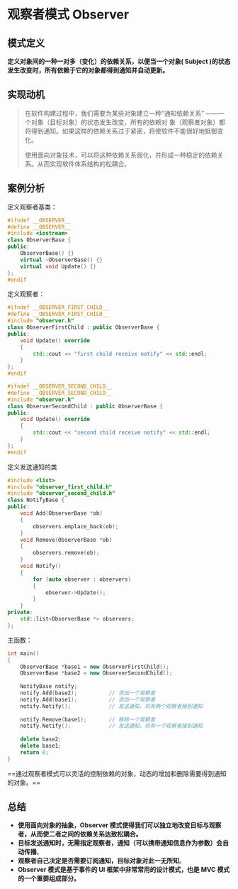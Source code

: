 # 观察者模式 Observer

## 模式定义

**定义对象间的一种一对多（变化）的依赖关系，以便当一个对象( Subject )的状态发生改变时，所有依赖于它的对象都得到通知并自动更新。**

## 实现动机

> 在软件构建过程中，我们需要为某些对象建立一种“通知依赖关系” ——一个对象（目标对象）的状态发生改变，所有的依赖对
> 象（观察者对象）都将得到通知。如果这样的依赖关系过于紧密，将使软件不能很好地抵御变化。
>
> 使用面向对象技术，可以将这种依赖关系弱化，并形成一种稳定的依赖关系。从而实现软件体系结构的松耦合。

## 案例分析

定义观察者基类：

```cpp
#ifndef __OBSERVER__
#define __OBSERVER__
#include <iostream>
class ObserverBase {
public:
	ObserverBase() {}
	virtual ~ObserverBase() {}
	virtual void Update() {}
};
#endif
```

定义观察者：

```cpp
#ifndef __OBSERVER_FIRST_CHILD__
#define __OBSERVER_FIRST_CHILD__
#include "observer.h"
class ObserverFirstChild : public ObserverBase {
public:    
	void Update() override 
    {
		std::cout << "first child receive notify" << std::endl;
	}
};
#endif
```

```cpp
#ifndef __OBSERVER_SECOND_CHILD__
#define __OBSERVER_SECOND_CHILD__
#include "observer.h"
class ObserverSecondChild : public ObserverBase {
public:  
	void Update() override 
    {
		std::cout << "second child receive notify" << std::endl;
	}
};
#endif
```

定义发送通知的类

```cpp
#include <list>
#include "observer_first_child.h"
#include "observer_second_child.h"
class NotifyBase {
public:
	void Add(ObserverBase *ob) 
    { 
        observers.emplace_back(ob); 
    }
	void Remove(ObserverBase *ob) 
    { 
        observers.remove(ob); 
    }
	void Notify() 
    {
		for (auto observer : observers) 
        {
			observer->Update();
		}
	}
private:
	std::list<ObserverBase *> observers;
};
```

主函数：

```cpp
int main() 
{
	ObserverBase *base1 = new ObserverFirstChild();
	ObserverBase *base2 = new ObserverSecondChild();
    
	NotifyBase notify;
	notify.Add(base2);			// 添加一个观察者
	notify.Add(base1);			// 添加一个观察者
	notify.Notify();			// 发送通知，将有两个观察者接到通知
    
	notify.Remove(base1);		// 移除一个观察者
	notify.Notify();			// 发送通知，将有一个观察者接到通知
    
	delete base2;
	delete base1;
	return 0;
}
```

==通过观察者模式可以灵活的控制依赖的对象，动态的增加和删除需要得到通知的对象。==

## 总结

- **使用面向对象的抽象，Observer 模式使得我们可以独立地改变目标与观察者，从而使二者之间的依赖关系达致松耦合。**
- **目标发送通知时，无需指定观察者，通知（可以携带通知信息作为参数）会自动传播**。
- **观察者自己决定是否需要订阅通知，目标对象对此一无所知**。
- **Observer 模式是基于事件的 UI 框架中非常常用的设计模式，也是 MVC 模式的一个重要组成部分。**